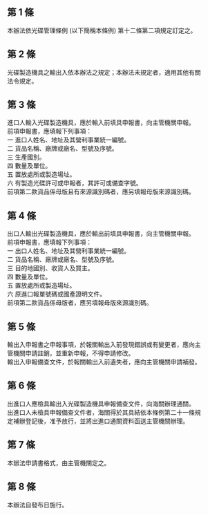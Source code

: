 第 1 條
-------
本辦法依光碟管理條例 (以下簡稱本條例) 第十二條第二項規定訂定之。

第 2 條
-------
光碟製造機具之輸出入依本辦法之規定；本辦法未規定者，適用其他有關  
法令規定。

第 3 條
-------
進口人輸入光碟製造機具，應於輸入前填具申報書，向主管機關申報。  
前項申報書，應填報下列事項：  
一  進口人姓名、地址及其營利事業統一編號。  
二  貨品名稱、廠牌或廠名、型號及序號。  
三  生產國別。  
四  數量及單位。  
五  置放處所或製造場址。  
六  有製造光碟許可或申報者，其許可或備查字號。  
前項第二款貨品係母版且有來源識別碼者，應另填報母版來源識別碼。

第 4 條
-------
出口人輸出光碟製造機具，應於輸出前填具申報書，向主管機關申報。  
前項申報書，應填報下列事項：  
一  出口人姓名、地址及其營利事業統一編號。  
二  貨品名稱、廠牌或廠名、型號及序號。  
三  目的地國別、收貨人及買主。  
四  數量及單位。  
五  置放處所或製造場址。  
六  原進口報單號碼或國產證明文件。  
前項第二款貨品係母版者，應另填報母版來源識別碼。

第 5 條
-------
輸出入申報書之申報事項，於報關輸出入前發現錯誤或有變更者，應向主  
管機關申請註銷，並重新申報，不得申請修改。  
輸出入申報備查文件，於報關輸出入前遺失者，應向主管機關申請補發。

第 6 條
-------
出進口人應檢具輸出入光碟製造機具申報備查文件，向海關辦理通關。  
出進口人未檢具申報備查文件者，海關得於其具結依本條例第二十一條規  
定補辦登記後，准予放行，並將出進口通關資料函送主管機關辦理。

第 7 條
-------
本辦法申請書格式，由主管機關定之。

第 8 條
-------
本辦法自發布日施行。

